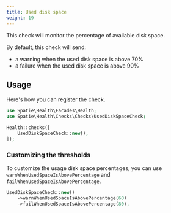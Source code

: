 ```yaml
---
title: Used disk space
weight: 19
---
```


This check will monitor the percentage of available disk space.

By default, this check will send:
- a warning  when the used disk space is above 70%
- a failure when the used disk space is above 90%

## Usage

Here's how you can register the check.

```php
use Spatie\Health\Facades\Health;
use Spatie\Health\Checks\Checks\UsedDiskSpaceCheck;

Health::checks([
    UsedDiskSpaceCheck::new(),
]);
```

### Customizing the thresholds

To customize the usage disk space percentages, you can use `warnWhenUsedSpaceIsAbovePercentage` and `failWhenUsedSpaceIsAbovePercentage`.

```php
UsedDiskSpaceCheck::new()
    ->warnWhenUsedSpaceIsAbovePercentage(60)
    ->failWhenUsedSpaceIsAbovePercentage(80),
```
